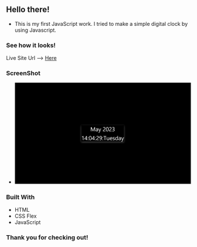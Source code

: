 ## Hello there!

- This is my first JavaScript work. I tried to make a simple digital clock by using Javascript. 

### See how it looks!
Live Site Url --> [Here]( https://ozlemxates.github.io/Digital-Clock/)

### ScreenShot
- ![](img/ss-of-the-site.jpg)
### Built With
- HTML
- CSS Flex
- JavaScript

### Thank you for checking out!


